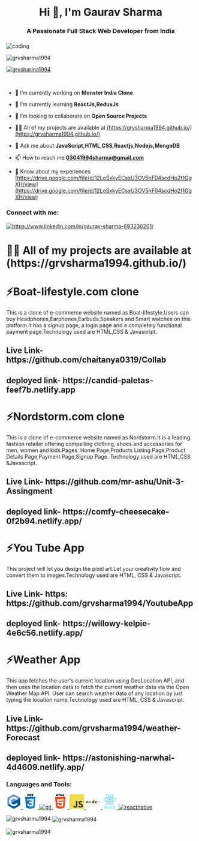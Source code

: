 <h1 align="center">Hi 👋, I'm Gaurav Sharma</h1>
<h3 align="center">A Passionate Full Stack Web Developer from India</h3>
<img align = "middle" alt ="coding" width="500" src="https://cdn.dribbble.com/users/1162077/screenshots/3848914/programmer.gif">
<p align="left"> <img src="https://komarev.com/ghpvc/?username=grvsharma1994&label=Profile%20views&color=0e75b6&style=flat" alt="grvsharma1994" /> </p>
<p align="left"> <a href="https://github.com/ryo-ma/github-profile-trophy"><img src="https://github-profile-trophy.vercel.app/?username=grvsharma1994" alt="grvsharma1994" /></a> </p>
<p align="left"> <a href="https://twitter.com/" target="blank"><img src="https://img.shields.io/twitter/follow/?logo=twitter&style=for-the-badge" alt="" /></a> </p>

- 🔭 I’m currently working on **Monster India Clone**

- 🌱 I’m currently learning **ReactJs,ReduxJs**

- 👯 I’m looking to collaborate on **Open Source Projects**

- 👨‍💻 All of my projects are available at [https://grvsharma1994.github.io/](https://grvsharma1994.github.io/)

- 💬 Ask me about **JavaScript,HTML,CSS,Reactjs,Nodejs,MongoDB**

- 📫 How to reach me **03041994sharma@gmail.com**

- 📄 Know about my experiences [https://drive.google.com/file/d/12LoSxkyECsxU3OV5hF04scdHo2f1GgXH/view](https://drive.google.com/file/d/12LoSxkyECsxU3OV5hF04scdHo2f1GgXH/view)

<h3 align="left">Connect with me:</h3>
<p align="left">
<a href="https://www.linkedin.com/in/gaurav-sharma-693236201/" target="blank"><img align="center" src="https://raw.githubusercontent.com/rahuldkjain/github-profile-readme-generator/master/src/images/icons/Social/linked-in-alt.svg" alt="https://www.linkedin.com/in/gaurav-sharma-693236201/" height="30" width="40" /></a>
</p>

<h1> 👨‍💻 All of my projects are available at (https://grvsharma1994.github.io/)</h1>

<h1>⚡Boat-lifestyle.com  clone</h1>
<p>This is a clone of e-commerce website named as Boat-lifestyle.Users can buy Headphones,Earphones,Earbuds,Speakers and Smart watches on this platform.It has a signup page, a login page and a completely functional payment page.Technology used are HTML,CSS & Javascript.<p>
<h2>​Live Link- https://github.com/chaitanya0319/Collab</h2>
<h2>deployed link- https://candid-paletas-feef7b.netlify.app</h2>

<h1>⚡Nordstorm.com clone</h1> 
<p>This is a clone of e-commerce website named as Nordstorm.It is a leading fashion retailer offering compelling clothing, shoes and accessories for men, women and kids.Pages: Home Page,Products Listing Page,Product Details Page,Payment Page,Signup Page.
Technology used are HTML,CSS &Javascript.<p>
<h2>​Live Link- https://github.com/mr-ashu/Unit-3-Assingment</h2>
<h2>deployed link- https://comfy-cheesecake-0f2b94.netlify.app/</h2>

<h1>⚡You Tube App</h1>
<p>This project will let you design the pixel art.Let your creativity flow and convert them to images.Technology used are HTML, CSS & Javascript.<p>
<h2>​Live Link- https: https://github.com/grvsharma1994/YoutubeApp</h2>
<h2>deployed link- https://willowy-kelpie-4e6c56.netlify.app/</h1>

<h1>⚡Weather App</h1>
<p> This app fetches the user's current location using GeoLocation API, and then uses the location data to fetch the current weather data via the Open Weather Map API. User can search weather data of any location by just typing the location name.Technology used are HTML, CSS & Javascript.</p>
<h2>​Live Link- https://github.com/grvsharma1994/weather-Forecast</h2>
<h2>deployed link- https://astonishing-narwhal-4d4609.netlify.app/</h2>

<h3 align="left">Languages and Tools:</h3>
<p align="left"> <a href="https://www.cprogramming.com/" target="_blank" rel="noreferrer"> <img src="https://raw.githubusercontent.com/devicons/devicon/master/icons/c/c-original.svg" alt="c" width="40" height="40"/> </a> <a href="https://www.w3schools.com/css/" target="_blank" rel="noreferrer"> <img src="https://raw.githubusercontent.com/devicons/devicon/master/icons/css3/css3-original-wordmark.svg" alt="css3" width="40" height="40"/> </a> <a href="https://git-scm.com/" target="_blank" rel="noreferrer"> <img src="https://www.vectorlogo.zone/logos/git-scm/git-scm-icon.svg" alt="git" width="40" height="40"/> </a> <a href="https://www.w3.org/html/" target="_blank" rel="noreferrer"> <img src="https://raw.githubusercontent.com/devicons/devicon/master/icons/html5/html5-original-wordmark.svg" alt="html5" width="40" height="40"/> </a> <a href="https://developer.mozilla.org/en-US/docs/Web/JavaScript" target="_blank" rel="noreferrer"> <img src="https://raw.githubusercontent.com/devicons/devicon/master/icons/javascript/javascript-original.svg" alt="javascript" width="40" height="40"/> </a> <a href="https://nodejs.org" target="_blank" rel="noreferrer"> <img src="https://raw.githubusercontent.com/devicons/devicon/master/icons/nodejs/nodejs-original-wordmark.svg" alt="nodejs" width="40" height="40"/> </a> <a href="https://reactjs.org/" target="_blank" rel="noreferrer"> <img src="https://raw.githubusercontent.com/devicons/devicon/master/icons/react/react-original-wordmark.svg" alt="react" width="40" height="40"/> </a> <a href="https://reactnative.dev/" target="_blank" rel="noreferrer"> <img src="https://reactnative.dev/img/header_logo.svg" alt="reactnative" width="40" height="40"/> </a> </p>

<p><img align="left" src="https://github-readme-stats.vercel.app/api/top-langs?username=grvsharma1994&show_icons=true&locale=en&layout=compact" alt="grvsharma1994" /></p>

<p>&nbsp;<img align="center" src="https://github-readme-stats.vercel.app/api?username=grvsharma1994&show_icons=true&locale=en" alt="grvsharma1994" /></p>

<p><img align="center" src="https://github-readme-streak-stats.herokuapp.com/?user=grvsharma1994&" alt="grvsharma1994" /></p>
